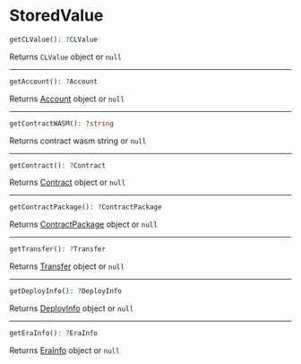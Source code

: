 # StoredValue

```php
getCLValue(): ?CLValue
```
Returns `CLValue` object or `null`

---
```php
getAccount(): ?Account
```
Returns [Account](Account.md) object or `null`

---
```php
getContractWASM(): ?string
```
Returns contract wasm string or `null`

---
```php
getContract(): ?Contract
```
Returns [Contract](Contract.md) object or `null`

---
```php
getContractPackage(): ?ContractPackage
```
Returns [ContractPackage](ContractPackage.md) object or `null`

---
```php
getTransfer(): ?Transfer
```
Returns [Transfer](Transfer.md) object or `null`

---
```php
getDeployInfo(): ?DeployInfo
```
Returns [DeployInfo](DeployInfo.md) object or `null`

---
```php
getEraInfo(): ?EraInfo
```
Returns [EraInfo](EraInfo.md) object or `null`

